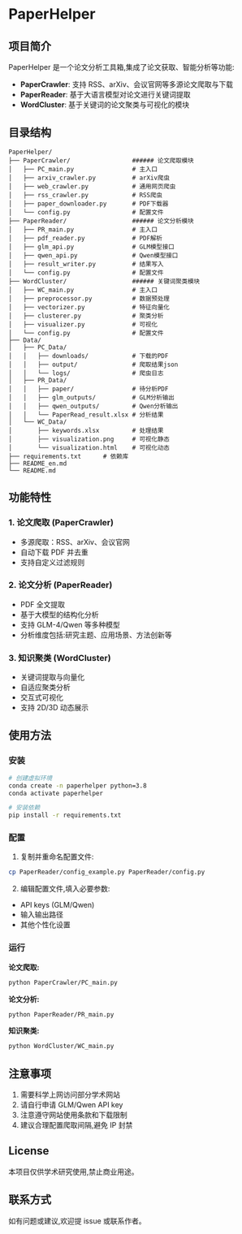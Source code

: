 # PaperHelper

## 项目简介

PaperHelper 是一个论文分析工具箱,集成了论文获取、智能分析等功能:

- **PaperCrawler**: 支持 RSS、arXiv、会议官网等多源论文爬取与下载
- **PaperReader**: 基于大语言模型对论文进行关键词提取
- **WordCluster**: 基于关键词的论文聚类与可视化的模块

## 目录结构

```
PaperHelper/
├── PaperCrawler/                 ###### 论文爬取模块
│   ├── PC_main.py                # 主入口
│   ├── arxiv_crawler.py          # arXiv爬虫
│   ├── web_crawler.py            # 通用网页爬虫
│   ├── rss_crawler.py            # RSS爬虫
│   ├── paper_downloader.py       # PDF下载器
│   └── config.py                 # 配置文件
├── PaperReader/                  ###### 论文分析模块
│   ├── PR_main.py                # 主入口
│   ├── pdf_reader.py             # PDF解析
│   ├── glm_api.py                # GLM模型接口
│   ├── qwen_api.py               # Qwen模型接口
│   ├── result_writer.py          # 结果写入
│   └── config.py                 # 配置文件
├── WordCluster/                  ###### 关键词聚类模块
│   ├── WC_main.py                # 主入口
│   ├── preprocessor.py           # 数据预处理
│   ├── vectorizer.py             # 特征向量化
│   ├── clusterer.py              # 聚类分析
│   ├── visualizer.py             # 可视化
│   └── config.py                 # 配置文件
├── Data/
│   ├── PC_Data/
│   │   ├── downloads/            # 下载的PDF
│   │   ├── output/               # 爬取结果json
│   │   └── logs/                 # 爬虫日志
│   ├── PR_Data/
│   │   ├── paper/                # 待分析PDF
│   │   ├── glm_outputs/          # GLM分析输出
│   │   ├── qwen_outputs/         # Qwen分析输出
│   │   └── PaperRead_result.xlsx # 分析结果
│   └── WC_Data/
│       ├── keywords.xlsx         # 处理结果
│       ├── visualization.png     # 可视化静态
│       └── visualization.html    # 可视化动态
├── requirements.txt      # 依赖库
├── README_en.md   
└── README.md    
```

## 功能特性

### 1. 论文爬取 (PaperCrawler)
- 多源爬取：RSS、arXiv、会议官网
- 自动下载 PDF 并去重
- 支持自定义过滤规则

### 2. 论文分析 (PaperReader) 
- PDF 全文提取
- 基于大模型的结构化分析
- 支持 GLM-4/Qwen 等多种模型
- 分析维度包括:研究主题、应用场景、方法创新等

### 3. 知识聚类 (WordCluster)
- 关键词提取与向量化
- 自适应聚类分析
- 交互式可视化
- 支持 2D/3D 动态展示

## 使用方法

### 安装
```bash
# 创建虚拟环境
conda create -n paperhelper python=3.8
conda activate paperhelper

# 安装依赖
pip install -r requirements.txt
```

### 配置
1. 复制并重命名配置文件:
```bash
cp PaperReader/config_example.py PaperReader/config.py
```

2. 编辑配置文件,填入必要参数:
- API keys (GLM/Qwen)
- 输入输出路径
- 其他个性化设置

### 运行

**论文爬取:**
```bash
python PaperCrawler/PC_main.py
```

**论文分析:**
```bash
python PaperReader/PR_main.py
```

**知识聚类:**
```bash
python WordCluster/WC_main.py
```

## 注意事项

1. 需要科学上网访问部分学术网站
2. 请自行申请 GLM/Qwen API key
3. 注意遵守网站使用条款和下载限制
4. 建议合理配置爬取间隔,避免 IP 封禁

## License

本项目仅供学术研究使用,禁止商业用途。

## 联系方式

如有问题或建议,欢迎提 issue 或联系作者。
